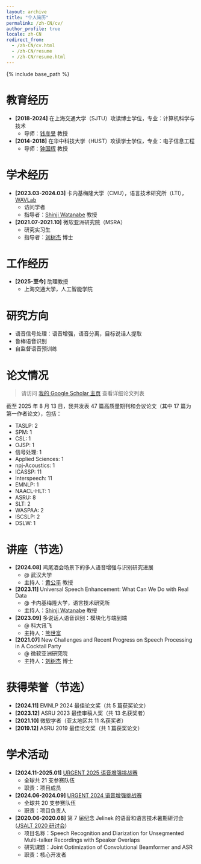 ```yaml
---
layout: archive
title: "个人简历"
permalink: /zh-CN/cv/
author_profile: true
locale: zh-CN
redirect_from:
  - /zh-CN/cv.html
  - /zh-CN/resume
  - /zh-CN/resume.html
---
```


{% include base_path %}


<!-- <d-code block language="python">
import librosa

wav, fs = librosa.load('xxx.wav', sr=None)
</d-code>

<blockquote>
This is a blockquote example.
</blockquote>

<d-math>
\alpha + \int_{0}^{+\infty} t \exp(-t) dt * \frac{1}{a} \sum_{i=1}^{n} \frac{1}{\sqrt{2\pi}} e^{-\frac{(x - \mu)^2}{2\sigma^2}} dx
</d-math>

<d-byline>
This is a byline example.
</d-byline> -->


教育经历
======
* **[2018-2024]** 在上海交通大学（SJTU）攻读博士学位，专业：计算机科学与技术
  * 导师：[钱彦旻](https://audiocc.sjtu.edu.cn/zh/members/yanmin.qian) 教授
* **[2014-2018]** 在华中科技大学（HUST）攻读学士学位，专业：电子信息工程
  * 导师：[钟国辉](https://ieeexplore.ieee.org/author/37397201500) 教授

学术经历
======
* **[2023.03-2024.03]** 卡内基梅隆大学（CMU），语言技术研究所（LTI），[WAVLab](https://wavlab.org/)
  * 访问学者
  * 指导者：[Shinji Watanabe](https://sites.google.com/view/shinjiwatanabe) 教授
* **[2021.07-2021.10]** 微软亚洲研究院（MSRA）
  * 研究实习生
  * 指导者：[刘树杰](https://www.microsoft.com/en-us/research/people/shujliu/) 博士

工作经历
======
* **[2025-至今]** 助理教授
  * 上海交通大学，人工智能学院

研究方向
======
* 语音信号处理：语音增强，语音分离，目标说话人提取
* 鲁棒语音识别
* 自监督语音预训练

论文情况
======
<!-- <ul>{% for post in site.publications reversed %}
    {% include archive-single-cv.html %}
  {% endfor %}</ul> -->

> 请访问 [我的 Google Scholar 主页]({{site.author.googlescholar}}) 查看详细论文列表

截至 2025 年 8 月 13 日，我共发表 47 篇高质量期刊和会议论文（其中 17 篇为第一作者论文），包括：
* TASLP: 2
* SPM: 1
* CSL: 1
* OJSP: 1
* 信号处理: 1
* Applied Sciences: 1
* npj-Acoustics: 1
* ICASSP: 11
* Interspeech: 11
* EMNLP: 1
* NAACL-HLT: 1
* ASRU: 8
* SLT: 2
* WASPAA: 2
* ISCSLP: 2
* DSLW: 1

讲座（节选）
======
<!-- <ul>{% for post in site.talks reversed %}
    {% include archive-single-talk-cv.html  %}
  {% endfor %}</ul> -->
* **[2024.08]** 鸡尾酒会场景下的多人语音增强与识别研究进展
  * @ 武汉大学
  * 主持人：[黄公平](https://www.researchgate.net/profile/Gongping-Huang) 教授
* **[2023.11]** Universal Speech Enhancement: What Can We Do with Real Data
  * @ 卡内基梅隆大学，语言技术研究所
  * 主持人：[Shinji Watanabe](https://sites.google.com/view/shinjiwatanabe) 教授
* **[2023.09]** 多说话人语音识别：模块化与端到端
  * @ 科大讯飞
  * 主持人：[熊世富](https://ieeexplore.ieee.org/author/392051361030884)
* **[2021.07]** New Challenges and Recent Progress on Speech Processing in A Cocktail Party
  * @ 微软亚洲研究院
  * 主持人：[刘树杰](https://www.microsoft.com/en-us/research/people/shujliu/) 博士

<!-- 教学情况
======
  <ul>{% for post in site.teaching reversed %}
    {% include archive-single-cv.html %}
  {% endfor %}</ul> -->

<!-- 学术服务
======
* Currently signed in to 43 different slack teams -->

获得荣誉（节选）
======
* **[2024.11]** EMNLP 2024 最佳论文奖（共 5 篇获奖论文）
* **[2023.12]** ASRU 2023 最佳审稿人奖（共 13 名获奖者）
* **[2021.10]** 微软学者（亚太地区共 11 名获奖者）
* **[2019.12]** ASRU 2019 最佳论文奖（共 1 篇获奖论文）

学术活动
======
* **[2024.11-2025.01]** [URGENT 2025 语音增强挑战赛](https://urgent-challenge.github.io/urgent2025/)
  * 全球共 21 支参赛队伍
  * 职责：项目成员
* **[2024.06-2024.09]** [URGENT 2024 语音增强挑战赛](https://urgent-challenge.github.io/urgent2024/)
  * 全球共 20 支参赛队伍
  * 职责：项目负责人
* **[2020.06-2020.08]** 第 7 届纪念 Jelinek 的语音和语言技术暑期研讨会 ([JSALT 2020 研讨会](https://www.clsp.jhu.edu/workshops/20-workshop/))
  * 项目名称：Speech Recognition and Diarization for Unsegmented Multi-talker Recordings with Speaker Overlaps
  * 研究课题：Joint Optimization of Convolutional Beamformer and ASR
  * 职责：核心开发者
